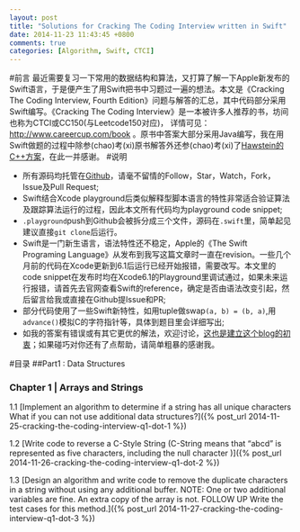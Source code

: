 ```yaml
---
layout: post
title: "Solutions for Cracking The Coding Interview written in Swift"
date: 2014-11-23 11:43:45 +0800
comments: true
categories: [Algorithm, Swift, CTCI]
---
```

#前言
最近需要复习一下常用的数据结构和算法，又打算了解一下Apple新发布的Swift语言，于是便产生了用Swift把书中习题过一遍的想法。本文是《Cracking The Coding Interview, Fourth Edition》问题与解答的汇总，其中代码部分采用Swift编写。《Cracking The Coding Interview》是一本被许多人推荐的书，坊间也称为CTCI或CC150(与Leetcode150对应)， 详情可见：http://www.careercup.com/book 。原书中答案大部分采用Java编写，我在用Swift做题的过程中除参(chao)考(xi)原书解答外还参(chao)考(xi)了[Hawstein的C++方案](http://www.hawstein.com/posts/ctci-solutions-contents.html)，在此一并感谢。
#说明
+ 所有源码均托管在[Github](https://github.com/WyattZhang/CTCI)，请毫不留情的Follow，Star，Watch，Fork，Issue及Pull Request;
+ Swift结合Xcode playground后类似解释型脚本语言的特性非常适合验证算法及跟踪算法运行的过程，因此本文所有代码均为playground code snippet;
+ `.playground`push到Github会被拆分成三个文件，源码在`.swift`里，简单起见建议直接`git clone`后运行。
+ Swift是一门新生语言，语法特性还不稳定，Apple的《The Swift Programing Language》从发布到我写这篇文章时一直在revision。一些几个月前的代码在Xcode更新到6.1后运行已经开始报错，需要改写。本文里的code snippet在发布时均在Xcode6.1的Playground里调试通过，如果未来运行报错，请首先去官网查看Swift的reference，确定是否由语法改变引起，然后留言给我或直接在Github提Issue和PR;
+ 部分代码使用了一些Swift新特性，如用tuple做swap`(a, b) = (b, a)`,用`advance()`模拟C的字符指针等，具体到题目里会详细写出;
+ 如我的答案有错误或有其它更优的解法，欢迎讨论，[这也是建立这个blog的初衷]()；如果碰巧对你还有了点帮助，请简单粗暴的感谢我。

#目录
##Part1 : Data Structures
### Chapter 1 | Arrays and Strings
1.1 [Implement an algorithm to determine if a string has all unique characters What if you can not use additional data structures?]({% post_url 2014-11-25-cracking-the-coding-interview-q1-dot-1 %})

<!-- more -->

1.2 [Write code to reverse a C-Style String (C-String means that “abcd” is represented as five characters, including the null character )]({% post_url 2014-11-26-cracking-the-coding-interview-q1-dot-2 %})

1.3 [Design an algorithm and write code to remove the duplicate characters in a string without using any additional buffer. NOTE: One or two additional variables are fine. An extra copy of the array is not. FOLLOW UP Write the test cases for this method.]({% post_url 2014-11-27-cracking-the-coding-interview-q1-dot-3 %}) 


